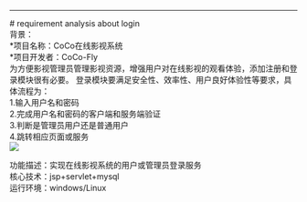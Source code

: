 <hr/>
# requirement analysis about login
<br/>
背景：<br/>
*项目名称：CoCo在线影视系统 <br/>
*项目开发者：CoCo-Fly   <br/>
为方便影视管理员管理影视资源，增强用户对在线影视的观看体验，添加注册和登录模块很有必要。
登录模块要满足安全性、效率性、用户良好体验性等要求，具体流程为：<br/>
1.输入用户名和密码<br/>
2.完成用户名和密码的客户端和服务端验证<br/>
3.判断是管理员用户还是普通用户<br/>
4.跳转相应页面或服务<br/>
<img src=http://chuantu.biz/t5/125/1499094618x974338601.png />

功能描述：实现在线影视系统的用户或管理员登录服务<br/>
核心技术：jsp+servlet+mysql <br/>
运行环境：windows/Linux    <br/>

